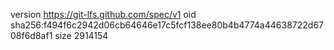version https://git-lfs.github.com/spec/v1
oid sha256:f494f6c2942d06cb64646e17c5fcf138ee80b4b4774a44638722d6708f6d8af1
size 2914154
